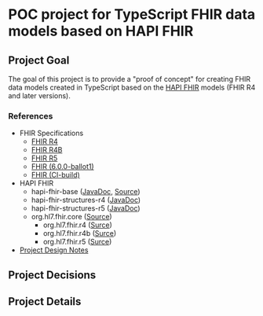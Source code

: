 # POC project for TypeScript FHIR data models based on HAPI FHIR

## Project Goal

The goal of this project is to provide a "proof of concept" for creating FHIR data models created in TypeScript based
on the [HAPI FHIR](https://hapifhir.io/) models (FHIR R4 and later versions).

### References

- FHIR Specifications
  - [FHIR R4](https://hl7.org/fhir/R4)
  - [FHIR R4B](https://hl7.org/fhir/R4B)
  - [FHIR R5](https://hl7.org/fhir/R5)
  - [FHIR (6.0.0-ballot1)](https://hl7.org/fhir/6.0.0-ballot1)
  - [FHIR (CI-build)](https://build.fhir.org/index.html)
- HAPI FHIR
  - hapi-fhir-base ([JavaDoc](https://hapifhir.io/hapi-fhir/apidocs/hapi-fhir-base/), [Source](https://github.com/hapifhir/hapi-fhir/tree/master/hapi-fhir-base))
  - hapi-fhir-structures-r4 ([JavaDoc](https://hapifhir.io/hapi-fhir/apidocs/hapi-fhir-structures-r4/))
  - hapi-fhir-structures-r5 ([JavaDoc](https://hapifhir.io/hapi-fhir/apidocs/hapi-fhir-structures-r5/))
  - org.hl7.fhir.core ([Source](https://github.com/hapifhir/org.hl7.fhir.core))
    - org.hl7.fhir.r4 ([Surce](https://github.com/hapifhir/org.hl7.fhir.core/tree/master/org.hl7.fhir.r4))
    - org.hl7.fhir.r4b ([Surce](https://github.com/hapifhir/org.hl7.fhir.core/tree/master/org.hl7.fhir.r4b))
    - org.hl7.fhir.r5 ([Surce](https://github.com/hapifhir/org.hl7.fhir.core/tree/master/org.hl7.fhir.r5))
- [Project Design Notes](./dev-docs/design-notes.md)

## Project Decisions

## Project Details
